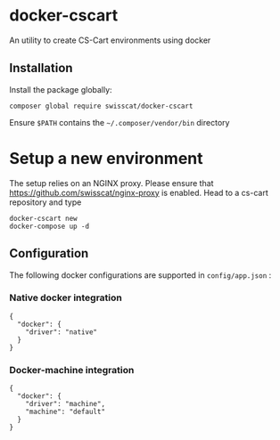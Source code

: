 # docker-cscart
An utility to create CS-Cart environments using docker

## Installation
Install the package globally:
```
composer global require swisscat/docker-cscart
```

Ensure `$PATH` contains the `~/.composer/vendor/bin` directory

# Setup a new environment
The setup relies on an NGINX proxy. Please ensure that https://github.com/swisscat/nginx-proxy is enabled.
Head to a cs-cart repository and type
```
docker-cscart new
docker-compose up -d
```

## Configuration
The following docker configurations are supported in `config/app.json` :

### Native docker integration
```
{
  "docker": {
    "driver": "native"
  }
}
```

### Docker-machine integration
```
{
  "docker": {
    "driver": "machine",
    "machine": "default"
  }
}
```